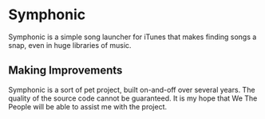 Symphonic
=======

Symphonic is a simple song launcher for iTunes that makes finding songs a snap, even in huge libraries of music.

Making Improvements
------------

Symphonic is a sort of pet project, built on-and-off over several years. The quality of the source code cannot be guaranteed. It is my hope that We The People will be able to assist me with the project.
